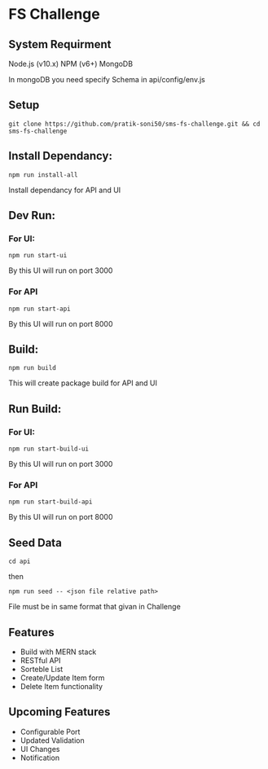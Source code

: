 # FS Challenge

## System Requirment
Node.js (v10.x)
NPM (v6+)
MongoDB

In mongoDB you need specify Schema in api/config/env.js

## Setup
```
git clone https://github.com/pratik-soni50/sms-fs-challenge.git && cd sms-fs-challenge
```

## Install Dependancy:
```
npm run install-all
```
Install dependancy for API and UI

## Dev Run:
### For UI:
```
npm run start-ui
```
By this UI will run on port 3000
### For API
```
npm run start-api
```
By this UI will run on port 8000

## Build:
```
npm run build
```
This will create package build for API and UI

## Run Build:
### For UI:
```
npm run start-build-ui
```
By this UI will run on port 3000
### For API
```
npm run start-build-api
```
By this UI will run on port 8000

## Seed Data
```
cd api
```
then
```
npm run seed -- <json file relative path>
```
File must be in same format that givan in Challenge

## Features
- Build with MERN stack
- RESTful API
- Sorteble List
- Create/Update Item form
- Delete Item functionality

## Upcoming Features
- Configurable Port
- Updated Validation
- UI Changes
- Notification
